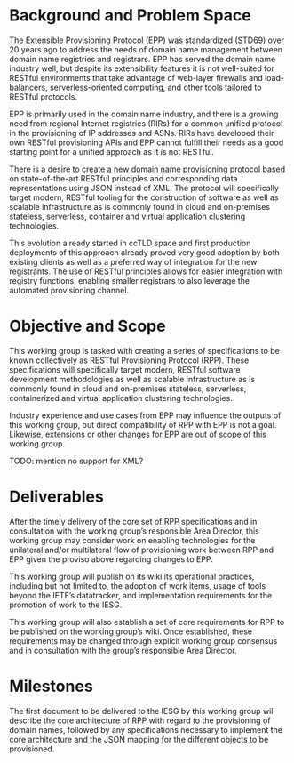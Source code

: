 # Background and Problem Space

The Extensible Provisioning Protocol (EPP) was standardized ([STD69](https://datatracker.ietf.org/doc/std69/)) 
over 20 years ago to address the needs of domain name management between domain name registries and registrars.
EPP has served the domain name industry well, but despite its extensibility features 
it is not well-suited for RESTful environments that take advantage of web-layer firewalls and load-balancers,
serverless-oriented computing, and other tools tailored to RESTful protocols. 

EPP is primarily used in the domain name industry, and there is a growing 
need from regional Internet registries (RIRs) for a common unified protocol in the provisioning of IP addresses and ASNs. 
RIRs have developed their own RESTful provisioning APIs and EPP cannot fulfill their needs as a good starting point 
for a unified approach as it is not RESTful. 

There is a desire to create a new domain name provisioning protocol based on state-of-the-art RESTful principles 
and corresponding data representations using JSON instead of XML. The protocol will specifically target modern, RESTful
tooling for the construction of software as well as scalable infrastructure as is commonly found in cloud 
and on-premises stateless, serverless, container and virtual application clustering technologies.

This evolution already started in ccTLD space and first production deployments of this approach already proved 
very good adoption by both existing clients as well as a preferred way of integration for the new registrants. 
The use of RESTful principles allows for easier integration with registry functions, enabling smaller registrars 
to also leverage the automated provisioning channel.

# Objective and Scope

This working group is tasked with creating a series of specifications
to be known collectively as RESTful Provisioning Protocol (RPP).
These specifications will specifically target modern, RESTful software development methodologies as well as 
scalable infrastructure as is commonly found in cloud and on-premises stateless, serverless, containerized and 
virtual application clustering technologies.


Industry experience and use cases from EPP may influence the outputs
of this working group, but direct compatibility of RPP with EPP is not
a goal. Likewise, extensions or other changes for EPP are out of scope
of this working group.

TODO: mention no support for XML?

# Deliverables

After the timely delivery of the core set of RPP specifications and in
consultation with the working group’s responsible Area Director, this
working group may consider work on enabling technologies for the
unilateral and/or multilateral flow of provisioning work between RPP
and EPP given the proviso above regarding changes to EPP.

This working group will publish on its wiki its operational practices,
including but not limited to, the adoption of work items, usage of
tools beyond the IETF’s datatracker, and implementation requirements
for the promotion of work to the IESG.

This working group will also establish a set of core requirements for
RPP to be published on the working group’s wiki. Once established,
these requirements may be changed through explicit working group
consensus and in consultation with the group’s responsible Area
Director.

# Milestones

The first document to be delivered to the IESG by this working group
will describe the core architecture of RPP with regard to the
provisioning of domain names, followed by any specifications necessary
to implement the core architecture and the JSON mapping for the different objects to be provisioned.
